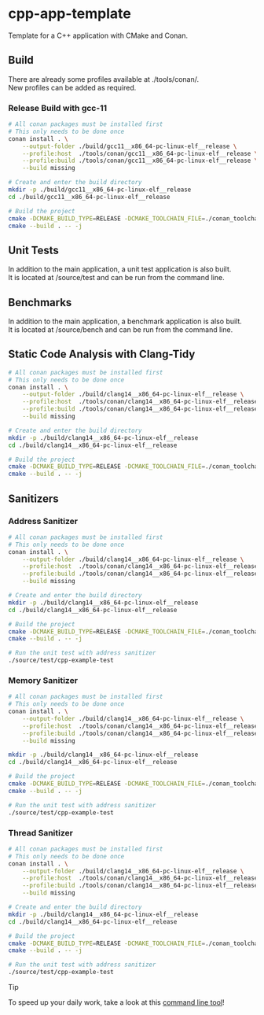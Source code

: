 # cpp-app-template

Template for a C++ application with CMake and Conan.


## Build

There are already some profiles available at ./tools/conan/. \
New profiles can be added as required.

### Release Build with gcc-11

```bash
# All conan packages must be installed first
# This only needs to be done once
conan install . \
    --output-folder ./build/gcc11__x86_64-pc-linux-elf__release \
    --profile:host  ./tools/conan/gcc11__x86_64-pc-linux-elf__release \
    --profile:build ./tools/conan/gcc11__x86_64-pc-linux-elf__release \
    --build missing

# Create and enter the build directory
mkdir -p ./build/gcc11__x86_64-pc-linux-elf__release
cd ./build/gcc11__x86_64-pc-linux-elf__release

# Build the project
cmake -DCMAKE_BUILD_TYPE=RELEASE -DCMAKE_TOOLCHAIN_FILE=./conan_toolchain.cmake ../../
cmake --build . -- -j
```


## Unit Tests

In addition to the main application, a unit test application is also built. \
It is located at <build-dir>/source/test and can be run from the command line.


## Benchmarks

In addition to the main application, a benchmark application is also built. \
It is located at <build-dir>/source/bench and can be run from the command line.


## Static Code Analysis with Clang-Tidy

```bash
# All conan packages must be installed first
# This only needs to be done once
conan install . \
    --output-folder ./build/clang14__x86_64-pc-linux-elf__release \
    --profile:host  ./tools/conan/clang14__x86_64-pc-linux-elf__release \
    --profile:build ./tools/conan/clang14__x86_64-pc-linux-elf__release \
    --build missing

# Create and enter the build directory
mkdir -p ./build/clang14__x86_64-pc-linux-elf__release
cd ./build/clang14__x86_64-pc-linux-elf__release

# Build the project
cmake -DCMAKE_BUILD_TYPE=RELEASE -DCMAKE_TOOLCHAIN_FILE=./conan_toolchain.cmake -DANALYSIS=clang-tidy ../../
cmake --build . -- -j
```


## Sanitizers

### Address Sanitizer

```bash
# All conan packages must be installed first
# This only needs to be done once
conan install . \
    --output-folder ./build/clang14__x86_64-pc-linux-elf__release \
    --profile:host  ./tools/conan/clang14__x86_64-pc-linux-elf__release \
    --profile:build ./tools/conan/clang14__x86_64-pc-linux-elf__release \
    --build missing

# Create and enter the build directory
mkdir -p ./build/clang14__x86_64-pc-linux-elf__release
cd ./build/clang14__x86_64-pc-linux-elf__release

# Build the project
cmake -DCMAKE_BUILD_TYPE=RELEASE -DCMAKE_TOOLCHAIN_FILE=./conan_toolchain.cmake -DSANITIZER=asan ../../
cmake --build . -- -j

# Run the unit test with address sanitizer
./source/test/cpp-example-test
```

### Memory Sanitizer

```bash
# All conan packages must be installed first
# This only needs to be done once
conan install . \
    --output-folder ./build/clang14__x86_64-pc-linux-elf__release \
    --profile:host  ./tools/conan/clang14__x86_64-pc-linux-elf__release \
    --profile:build ./tools/conan/clang14__x86_64-pc-linux-elf__release \
    --build missing

mkdir -p ./build/clang14__x86_64-pc-linux-elf__release
cd ./build/clang14__x86_64-pc-linux-elf__release

# Build the project
cmake -DCMAKE_BUILD_TYPE=RELEASE -DCMAKE_TOOLCHAIN_FILE=./conan_toolchain.cmake -DSANITIZER=msan ../../
cmake --build . -- -j

# Run the unit test with address sanitizer
./source/test/cpp-example-test
```

### Thread Sanitizer

```bash
# All conan packages must be installed first
# This only needs to be done once
conan install . \
    --output-folder ./build/clang14__x86_64-pc-linux-elf__release \
    --profile:host  ./tools/conan/clang14__x86_64-pc-linux-elf__release \
    --profile:build ./tools/conan/clang14__x86_64-pc-linux-elf__release \
    --build missing

# Create and enter the build directory
mkdir -p ./build/clang14__x86_64-pc-linux-elf__release
cd ./build/clang14__x86_64-pc-linux-elf__release

# Build the project
cmake -DCMAKE_BUILD_TYPE=RELEASE -DCMAKE_TOOLCHAIN_FILE=./conan_toolchain.cmake -DSANITIZER=tsan ../../
cmake --build . -- -j

# Run the unit test with address sanitizer
./source/test/cpp-example-test
```


> [!TIP]
> To speed up your daily work, take a look at this [command line tool](https://github.com/guenterfischer/devchain)!
